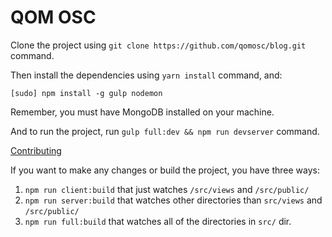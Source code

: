 # QOM OSC

Clone the project using `git clone https://github.com/qomosc/blog.git` command.

Then install the dependencies using `yarn install` command, and:

```[sudo] npm install -g gulp nodemon```

Remember, you must have MongoDB installed on your machine.

And to run the project, run `gulp full:dev && npm run devserver` command.

[Contributing](https://github.com/QomOSC/blog/blob/master/CONTRIBUTING.md)


If you want to make any changes or build the project, you have three ways:


1. `npm run client:build` that just watches `/src/views` and `/src/public/`
2. `npm run server:build` that watches other directories than `src/views` and `/src/public/`
3. `npm run full:build` that watches all of the directories in `src/` dir.
